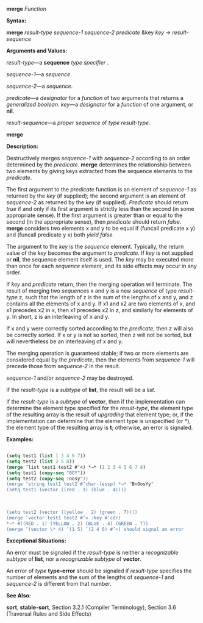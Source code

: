 **merge** *Function* 



**Syntax:** 



**merge** *result-type sequence-1 sequence-2 predicate* &amp;key *key → result-sequence* 



**Arguments and Values:** 



*result-type*—a **sequence** *type specifier* . 



*sequence-1*—a *sequence*. 



*sequence-2*—a *sequence*. 



*predicate*—a *designator* for a *function* of two arguments that returns a *generalized boolean*. *key*—a *designator* for a *function* of one argument, or **nil**. 



*result-sequence*—a *proper sequence* of *type result-type*. 







 



 



**merge** 



**Description:** 



Destructively merges *sequence-1* with *sequence-2* according to an order determined by the *predicate*. **merge** determines the relationship between two elements by giving keys extracted from the sequence elements to the *predicate*. 



The first argument to the *predicate* function is an element of *sequence-1* as returned by the *key* (if supplied); the second argument is an element of *sequence-2* as returned by the *key* (if supplied). *Predicate* should return *true* if and only if its first argument is strictly less than the second (in some appropriate sense). If the first argument is greater than or equal to the second (in the appropriate sense), then *predicate* should return *false*. **merge** considers two elements x and y to be equal if (funcall predicate x y) and (funcall predicate y x) both *yield false*. 



The argument to the *key* is the *sequence* element. Typically, the return value of the *key* becomes the argument to *predicate*. If *key* is not supplied or **nil**, the sequence element itself is used. The *key* may be executed more than once for each *sequence element*, and its side effects may occur in any order. 



If *key* and *predicate* return, then the merging operation will terminate. The result of merging two *sequences* x and y is a new *sequence* of type *result-type* z, such that the length of z is the sum of the lengths of x and y, and z contains all the elements of x and y. If x1 and x2 are two elements of x, and x1 precedes x2 in x, then x1 precedes x2 in z, and similarly for elements of y. In short, z is an interleaving of x and y. 



If x and y were correctly sorted according to the *predicate*, then z will also be correctly sorted. If x or y is not so sorted, then z will not be sorted, but will nevertheless be an interleaving of x and y. 



The merging operation is guaranteed stable; if two or more elements are considered equal by the *predicate*, then the elements from *sequence-1* will precede those from *sequence-2* in the result. 



*sequence-1* and/or *sequence-2* may be destroyed. 



If the *result-type* is a *subtype* of **list**, the result will be a *list*. 



If the *result-type* is a *subtype* of **vector**, then if the implementation can determine the element type specified for the *result-type*, the element type of the resulting array is the result of *upgrading* that element type; or, if the implementation can determine that the element type is unspecified (or \*), the element type of the resulting array is **t**; otherwise, an error is signaled. 



**Examples:**
```lisp

(setq test1 (list 1 3 4 6 7)) 
(setq test2 (list 2 5 8)) 
(merge ’list test1 test2 #’<) *→* (1 2 3 4 5 6 7 8) 
(setq test1 (copy-seq "BOY")) 
(setq test2 (copy-seq :nosy")) 
(merge ’string test1 test2 #’char-lessp) *→* "BnOosYy" 
(setq test1 (vector ((red . 1) (blue . 4)))) 

 
 
(setq test2 (vector ((yellow . 2) (green . 7)))) 
(merge ’vector test1 test2 #’< :key #’cdr) 
*→* #((RED . 1) (YELLOW . 2) (BLUE . 4) (GREEN . 7)) 
(merge ’(vector \* 4) ’(1 5) ’(2 4 6) #’<) should signal an error 

```
**Exceptional Situations:** 



An error must be signaled if the *result-type* is neither a *recognizable subtype* of **list**, nor a *recognizable subtype* of **vector**. 



An error of *type* **type-error** should be signaled if *result-type* specifies the number of elements and the sum of the lengths of *sequence-1* and *sequence-2* is different from that number. 



**See Also:** 



**sort**, **stable-sort**, Section 3.2.1 (Compiler Terminology), Section 3.6 (Traversal Rules and Side Effects) 




